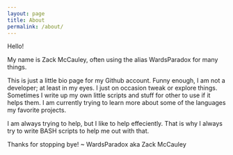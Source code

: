 ```yaml
---
layout: page
title: About
permalink: /about/
---
```


Hello!

My name is Zack McCauley, often using the alias WardsParadox for many things.

This is just a little bio page for my Github account. Funny enough, I am not a developer; at least in my eyes. I just on occasion tweak or explore things. Sometimes I write up my own little scripts and stuff for other to use if it helps them. I am currently trying to learn more about some of the languages my favorite projects.

I am always trying to help, but I like to help effeciently. That is why I always try to write BASH scripts to help me out with that.

Thanks for stopping bye!
~ WardsParadox aka Zack McCauley
